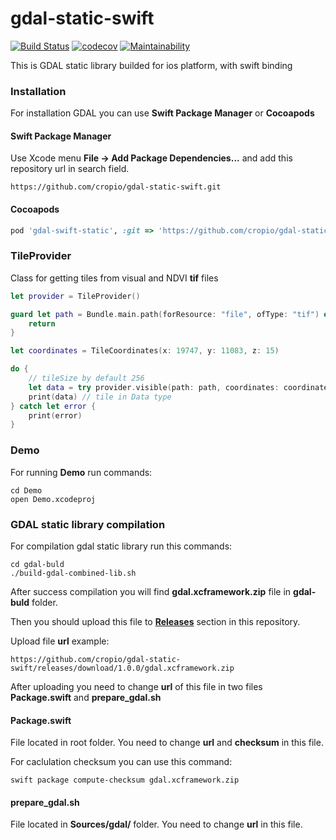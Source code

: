 # gdal-static-swift
[![Build Status](https://travis-ci.com/cropio/gdal-static-swift.svg?token=2x1gjKbRpPVj3abdDxFe&branch=master)](https://travis-ci.com/cropio/gdal-static-swift) [![codecov](https://codecov.io/gh/cropio/gdal-static-swift/branch/master/graph/badge.svg?token=79emLU9lm3)](https://codecov.io/gh/cropio/gdal-static-swift) [![Maintainability](https://api.codeclimate.com/v1/badges/14c3a11bb64cf09f9317/maintainability)](https://codeclimate.com/repos/5ea6c2f7644a6501a300d6bc/maintainability)

This is GDAL static library builded for ios platform, with swift binding

### Installation
For installation GDAL you can use **Swift Package Manager** or **Cocoapods**

#### Swift Package Manager
Use Xcode menu **File -> Add Package Dependencies...** and add this repository url in search field.
```url
https://github.com/cropio/gdal-static-swift.git
```

#### Cocoapods
```ruby
pod 'gdal-swift-static', :git => 'https://github.com/cropio/gdal-static-swift.git'
```

### TileProvider
Class for getting tiles from visual and NDVI **tif** files

```swift
let provider = TileProvider()

guard let path = Bundle.main.path(forResource: "file", ofType: "tif") else {
    return
}

let coordinates = TileCoordinates(x: 19747, y: 11083, z: 15)

do {
    // tileSize by default 256
    let data = try provider.visible(path: path, coordinates: coordinates, tileSize: 256)
    print(data) // tile in Data type
} catch let error {
    print(error)
}
```

### Demo
For running **Demo** run commands:
```shell
cd Demo
open Demo.xcodeproj
```

### GDAL static library compilation
For compilation gdal static library run this commands:

```shell
cd gdal-buld
./build-gdal-combined-lib.sh
```

After success compilation you will find **gdal.xcframework.zip** file in **gdal-buld** folder.

Then you should upload this file to [**Releases**](https://github.com/cropio/gdal-static-swift/releases) section in this repository.

Upload file **url** example:
```
https://github.com/cropio/gdal-static-swift/releases/download/1.0.0/gdal.xcframework.zip
```

After uploading you need to change **url** of this file in two files  **Package.swift** and **prepare_gdal.sh**
  
#### **Package.swift**
File located in root folder. You need to change **url** and **checksum** in this file.

For caclulation checksum you can use this command:
```shell
swift package compute-checksum gdal.xcframework.zip
```

#### **prepare_gdal.sh**
File located in **Sources/gdal/** folder. You need to change **url** in this file.
